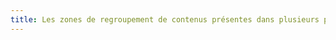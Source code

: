 ```yaml
---
title: Les zones de regroupement de contenus présentes dans plusieurs pages web (zones d’[en-tête](#zone-d-en-tete), de [navigation principale](#menu-et-barre-de-navigation), de [contenu principal](#zone-de-contenu-principal), de [pied de page](#zone-de-pied-de-page) et de [moteur de recherche](#moteur-de-recherche-interne-a-un-site-web)) peuvent-elles être atteintes ou évitées ?
---
```

